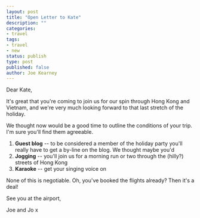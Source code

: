 ```yaml
---
layout: post
title: "Open Letter to Kate"
description: ""
categories:
- travel
tags:
- travel
- new
status: publish
type: post
published: false
author: Joe Kearney
---
```


Dear Kate,

It's great that you're coming to join us for our spin through Hong Kong and Vietnam, and we're very much looking forward to that last stretch of the holiday.

We thought now would be a good time to outline the conditions of your trip. I'm sure you'll find them agreeable.

1. **Guest blog** -- to be considered a member of the holiday party you'll really have to get a by-line on the blog. We thought maybe you'd 
1. **Jogging** -- you'll join us for a morning run or two through the (hilly?) streets of Hong Kong
1. **Karaoke** -- get your singing voice on

None of this is negotiable. Oh, you've booked the flights already? Then it's a deal!

See you at the airport,

Joe and Jo x
